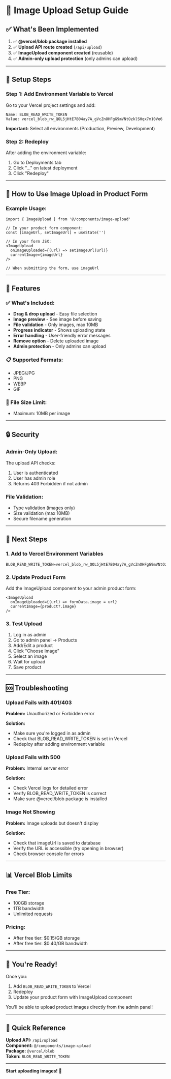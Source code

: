 # 📸 Image Upload Setup Guide

## ✅ What's Been Implemented

1. ✅ **@vercel/blob package installed**
2. ✅ **Upload API route created** (`/api/upload`)
3. ✅ **ImageUpload component created** (reusable)
4. ✅ **Admin-only upload protection** (only admins can upload)

---

## 🔧 Setup Steps

### Step 1: Add Environment Variable to Vercel

Go to your Vercel project settings and add:

```
Name: BLOB_READ_WRITE_TOKEN
Value: vercel_blob_rw_QOL5jHtE7B04ay7A_gVcZnOHFgG9mVNtOzklSHqx7m10Ve6
```

**Important:** Select all environments (Production, Preview, Development)

### Step 2: Redeploy

After adding the environment variable:
1. Go to Deployments tab
2. Click "..." on latest deployment
3. Click "Redeploy"

---

## 📝 How to Use Image Upload in Product Form

### Example Usage:

```tsx
import { ImageUpload } from '@/components/image-upload'

// In your product form component:
const [imageUrl, setImageUrl] = useState('')

// In your form JSX:
<ImageUpload 
  onImageUploaded={(url) => setImageUrl(url)}
  currentImage={imageUrl}
/>

// When submitting the form, use imageUrl
```

---

## 🎯 Features

### ✅ What's Included:

- **Drag & drop upload** - Easy file selection
- **Image preview** - See image before saving
- **File validation** - Only images, max 10MB
- **Progress indicator** - Shows uploading state
- **Error handling** - User-friendly error messages
- **Remove option** - Delete uploaded image
- **Admin protection** - Only admins can upload

### 📋 Supported Formats:

- JPEG/JPG
- PNG
- WEBP
- GIF

### 📏 File Size Limit:

- Maximum: 10MB per image

---

## 🔒 Security

### Admin-Only Upload:

The upload API checks:
1. User is authenticated
2. User has admin role
3. Returns 403 Forbidden if not admin

### File Validation:

- Type validation (images only)
- Size validation (max 10MB)
- Secure filename generation

---

## 🚀 Next Steps

### 1. Add to Vercel Environment Variables

```
BLOB_READ_WRITE_TOKEN=vercel_blob_rw_QOL5jHtE7B04ay7A_gVcZnOHFgG9mVNtOzklSHqx7m10Ve6
```

### 2. Update Product Form

Add the ImageUpload component to your admin product form:

```tsx
<ImageUpload 
  onImageUploaded={(url) => formData.image = url}
  currentImage={product?.image}
/>
```

### 3. Test Upload

1. Log in as admin
2. Go to admin panel → Products
3. Add/Edit a product
4. Click "Choose Image"
5. Select an image
6. Wait for upload
7. Save product

---

## 🆘 Troubleshooting

### Upload Fails with 401/403

**Problem:** Unauthorized or Forbidden error

**Solution:**
- Make sure you're logged in as admin
- Check that BLOB_READ_WRITE_TOKEN is set in Vercel
- Redeploy after adding environment variable

### Upload Fails with 500

**Problem:** Internal server error

**Solution:**
- Check Vercel logs for detailed error
- Verify BLOB_READ_WRITE_TOKEN is correct
- Make sure @vercel/blob package is installed

### Image Not Showing

**Problem:** Image uploads but doesn't display

**Solution:**
- Check that imageUrl is saved to database
- Verify the URL is accessible (try opening in browser)
- Check browser console for errors

---

## 📊 Vercel Blob Limits

### Free Tier:
- 100GB storage
- 1TB bandwidth
- Unlimited requests

### Pricing:
- After free tier: $0.15/GB storage
- After free tier: $0.40/GB bandwidth

---

## 🎉 You're Ready!

Once you:
1. Add `BLOB_READ_WRITE_TOKEN` to Vercel
2. Redeploy
3. Update your product form with ImageUpload component

You'll be able to upload product images directly from the admin panel!

---

## 📝 Quick Reference

**Upload API:** `/api/upload`  
**Component:** `@/components/image-upload`  
**Package:** `@vercel/blob`  
**Token:** `BLOB_READ_WRITE_TOKEN`  

---

**Start uploading images!** 📸

